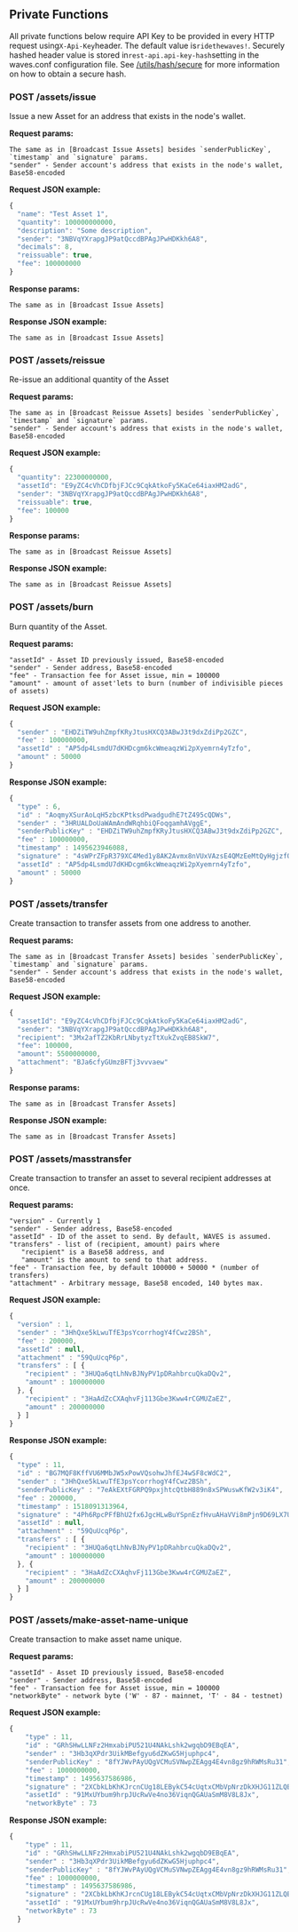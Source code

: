 ## Private Functions

All private functions below require API Key to be provided in every HTTP request using`X-Api-Key`header. The default value is`ridethewaves!`. Securely hashed header value is stored in`rest-api.api-key-hash`setting in the waves.conf configuration file. See [/utils/hash/secure](https://github.com/wavesplatform/Waves/wiki/Waves-Node-REST-API#post-utilshashsecure) for more information on how to obtain a secure hash.

### POST /assets/issue

Issue a new Asset for an address that exists in the node's wallet.

**Request params:**

    The same as in [Broadcast Issue Assets] besides `senderPublicKey`, `timestamp` and `signature` params.
    "sender" - Sender account's address that exists in the node's wallet, Base58-encoded

**Request JSON example:**

```js
{
  "name": "Test Asset 1",
  "quantity": 100000000000,
  "description": "Some description",
  "sender": "3NBVqYXrapgJP9atQccdBPAgJPwHDKkh6A8",
  "decimals": 8,
  "reissuable": true,
  "fee": 100000000
}
```

**Response params:**

```
The same as in [Broadcast Issue Assets]
```

**Response JSON example:**

```
The same as in [Broadcast Issue Assets]
```

### POST /assets/reissue

Re-issue an additional quantity of the Asset

**Request params:**

    The same as in [Broadcast Reissue Assets] besides `senderPublicKey`, `timestamp` and `signature` params.
    "sender" - Sender account's address that exists in the node's wallet, Base58-encoded

**Request JSON example:**

```js
{
  "quantity": 22300000000,
  "assetId": "E9yZC4cVhCDfbjFJCc9CqkAtkoFy5KaCe64iaxHM2adG",
  "sender": "3NBVqYXrapgJP9atQccdBPAgJPwHDKkh6A8",
  "reissuable": true,
  "fee": 100000
}
```

**Response params:**

```
The same as in [Broadcast Reissue Assets]
```

**Response JSON example:**

```
The same as in [Broadcast Reissue Assets]
```

### POST /assets/burn

Burn quantity of the Asset.

**Request params:**

```
"assetId" - Asset ID previously issued, Base58-encoded
"sender" - Sender address, Base58-encoded
"fee" - Transaction fee for Asset issue, min = 100000
"amount" - amount of asset'lets to burn (number of indivisible pieces of assets)
```

**Request JSON example:**

```js
{
  "sender" : "EHDZiTW9uhZmpfKRyJtusHXCQ3ABwJ3t9dxZdiPp2GZC",
  "fee" : 100000000,
  "assetId" : "AP5dp4LsmdU7dKHDcgm6kcWmeaqzWi2pXyemrn4yTzfo",
  "amount" : 50000
}
```

**Response JSON example:**

```js
{
  "type" : 6,
  "id" : "AoqmyXSurAoLqH5zbcKPtksdPwadgudhE7tZ495cQDWs",
  "sender" : "3HRUALDoUaWAmAndWRqhbiQFoqgamhAVggE",
  "senderPublicKey" : "EHDZiTW9uhZmpfKRyJtusHXCQ3ABwJ3t9dxZdiPp2GZC",
  "fee" : 100000000,
  "timestamp" : 1495623946088,
  "signature" : "4sWPrZFpR379XC4Med1y8AK2Avmx8nVUxVAzsE4QMzEeMtQyHgjzfQsi2Y5VY7diCqMAzohy9ZSTP3yfiB3QPQMd",
  "assetId" : "AP5dp4LsmdU7dKHDcgm6kcWmeaqzWi2pXyemrn4yTzfo",
  "amount" : 50000
}
```

### POST /assets/transfer

Create transaction to transfer assets from one address to another.

**Request params:**

    The same as in [Broadcast Transfer Assets] besides `senderPublicKey`, `timestamp` and `signature` params.
    "sender" - Sender account's address that exists in the node's wallet, Base58-encoded

**Request JSON example:**

```js
{
  "assetId": "E9yZC4cVhCDfbjFJCc9CqkAtkoFy5KaCe64iaxHM2adG",
  "sender": "3NBVqYXrapgJP9atQccdBPAgJPwHDKkh6A8",
  "recipient": "3Mx2afTZ2KbRrLNbytyzTtXukZvqEB8SkW7",
  "fee": 100000,
  "amount": 5500000000,
  "attachment": "BJa6cfyGUmzBFTj3vvvaew"
}
```

**Response params:**

```
The same as in [Broadcast Transfer Assets]
```

**Response JSON example:**

```
The same as in [Broadcast Transfer Assets]
```

### POST /assets/masstransfer

Create transaction to transfer an asset to several recipient addresses at once.

**Request params:**

```
"version" - Currently 1
"sender" - Sender address, Base58-encoded
"assetId" - ID of the asset to send. By default, WAVES is assumed.
"transfers" - list of (recipient, amount) pairs where
   "recipient" is a Base58 address, and
   "amount" is the amount to send to that address.
"fee" - Transaction fee, by default 100000 + 50000 * (number of transfers)
"attachment" - Arbitrary message, Base58 encoded, 140 bytes max.
```

**Request JSON example:**

```js
{
  "version" : 1,
  "sender" : "3HhQxe5kLwuTfE3psYcorrhogY4fCwz2BSh",
  "fee" : 200000,
  "assetId" : null,
  "attachment" : "59QuUcqP6p",
  "transfers" : [ {
    "recipient" : "3HUQa6qtLhNvBJNyPV1pDRahbrcuQkaDQv2",
    "amount" : 100000000
  }, {
    "recipient" : "3HaAdZcCXAqhvFj113Gbe3Kww4rCGMUZaEZ",
    "amount" : 200000000
  } ]
}
```

**Response JSON example:**

```js
{
  "type" : 11,
  "id" : "BG7MQF8KffVU6MMbJW5xPowVQsohwJhfEJ4wSF8cWdC2",
  "sender" : "3HhQxe5kLwuTfE3psYcorrhogY4fCwz2BSh",
  "senderPublicKey" : "7eAkEXtFGRPQ9pxjhtcQtbH889n8xSPWuswKfW2v3iK4",
  "fee" : 200000,
  "timestamp" : 1518091313964,
  "signature" : "4Ph6RpcPFfBhU2fx6JgcHLwBuYSpnEzfHvuAHaVVi8mPjn9D69LX7UaCtBEGjtaTJ7uBwhF38nc7wMEZDL4rYLDV",
  "assetId" : null,
  "attachment" : "59QuUcqP6p",
  "transfers" : [ {
    "recipient" : "3HUQa6qtLhNvBJNyPV1pDRahbrcuQkaDQv2",
    "amount" : 100000000
  }, {
    "recipient" : "3HaAdZcCXAqhvFj113Gbe3Kww4rCGMUZaEZ",
    "amount" : 200000000
  } ]
}
```

### POST /assets/make-asset-name-unique

Create transaction to make asset name unique.

**Request params:**

```
"assetId" - Asset ID previously issued, Base58-encoded
"sender" - Sender address, Base58-encoded
"fee" - Transaction fee for Asset issue, min = 100000
"networkByte" - network byte ('W' - 87 - mainnet, 'T' - 84 - testnet)
```

**Request JSON example:**

```js
{
    "type" : 11,
    "id" : "GRhSHwLLNFz2HmxabiPU521U4NAkLshk2wgqbD9EBqEA",
    "sender" : "3Hb3qXPdr3UikMBefgyu6dZKwG5Hjuphpc4",
    "senderPublicKey" : "8fYJWvPAyUQgVCMuSVNwpZEAgg4E4vn8gz9hRWMsRu31",
    "fee" : 1000000000,
    "timestamp" : 1495637586986,
    "signature" : "2XCbkLbKhKJrcnCUg18LEBykC54cUqtxCMbVpNrzDkXHJG11ZLQB9vSz2Ha8r4hCqgFPRAvvoo4zFecv27v4DCB3",
    "assetId" : "91MxUYbum9hrpJUcRwVe4no36ViqnQGAUaSmM8V8L8Jx",
    "networkByte" : 73
```

**Response JSON example:**

```js
{
    "type" : 11,
    "id" : "GRhSHwLLNFz2HmxabiPU521U4NAkLshk2wgqbD9EBqEA",
    "sender" : "3Hb3qXPdr3UikMBefgyu6dZKwG5Hjuphpc4",
    "senderPublicKey" : "8fYJWvPAyUQgVCMuSVNwpZEAgg4E4vn8gz9hRWMsRu31",
    "fee" : 1000000000,
    "timestamp" : 1495637586986,
    "signature" : "2XCbkLbKhKJrcnCUg18LEBykC54cUqtxCMbVpNrzDkXHJG11ZLQB9vSz2Ha8r4hCqgFPRAvvoo4zFecv27v4DCB3",
    "assetId" : "91MxUYbum9hrpJUcRwVe4no36ViqnQGAUaSmM8V8L8Jx",
    "networkByte" : 73
  }
```



